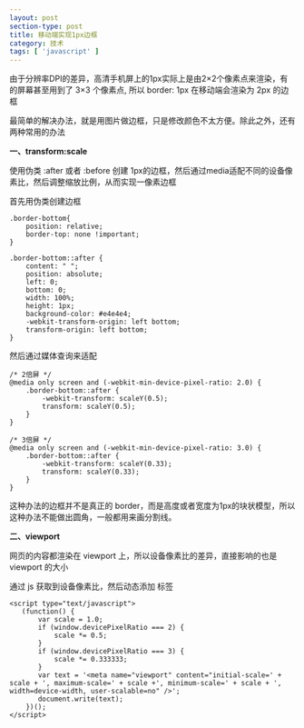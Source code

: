 ```yaml
---
layout: post
section-type: post
title: 移动端实现1px边框
category: 技术
tags: [ 'javascript' ]
---
```

由于分辨率DPI的差异，高清手机屏上的1px实际上是由2×2个像素点来渲染，有的屏幕甚至用到了 3×3 个像素点, 所以 border: 1px 在移动端会渲染为 2px 的边框

最简单的解决办法，就是用图片做边框，只是修改颜色不太方便。除此之外，还有两种常用的办法

**一、transform:scale**

使用伪类 :after 或者 :before 创建 1px的边框，然后通过media适配不同的设备像素比，然后调整缩放比例，从而实现一像素边框

首先用伪类创建边框

    .border-bottom{
        position: relative;
        border-top: none !important;
    }
    
    .border-bottom::after {
        content: " ";
        position: absolute;
        left: 0;
        bottom: 0;
        width: 100%;
        height: 1px;
        background-color: #e4e4e4;
        -webkit-transform-origin: left bottom;
        transform-origin: left bottom;
    }
 

然后通过媒体查询来适配

    /* 2倍屏 */
    @media only screen and (-webkit-min-device-pixel-ratio: 2.0) {
        .border-bottom::after {
            -webkit-transform: scaleY(0.5);
            transform: scaleY(0.5);
        }
    }

    /* 3倍屏 */
    @media only screen and (-webkit-min-device-pixel-ratio: 3.0) {
        .border-bottom::after {
            -webkit-transform: scaleY(0.33);
            transform: scaleY(0.33);
        }
    }

 这种办法的边框并不是真正的 border，而是高度或者宽度为1px的块状模型，所以这种办法不能做出圆角，一般都用来画分割线。

**二、viewport**

网页的内容都渲染在 viewport 上，所以设备像素比的差异，直接影响的也是 viewport 的大小

通过 js 获取到设备像素比，然后动态添加 <meta> 标签

    <script type="text/javascript">
       (function() {
           var scale = 1.0;
           if (window.devicePixelRatio === 2) {
               scale *= 0.5;
           }
           if (window.devicePixelRatio === 3) {
               scale *= 0.333333;
           }
           var text = '<meta name="viewport" content="initial-scale=' + scale + ', maximum-scale=' + scale +', minimum-scale=' + scale + ', width=device-width, user-scalable=no" />';
           document.write(text);       
        })();
    </script>

